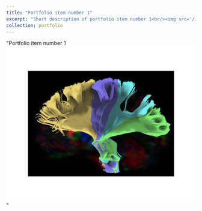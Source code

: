 ```yaml
---
title: "Portfolio item number 1"
excerpt: "Short description of portfolio item number 1<br/><img src='/images/500x300.png'>"
collection: portfolio
---
```


"Portfolio item number 1<br/><img src='/images/photo_2022-09-26_10-31-26.jpg'>"

<!-- 
This is an item in your portfolio. It can be have images or nice text. If you name the file .md, it will be parsed as markdown. If you name the file .html, it will be parsed as HTML. 
 -->

